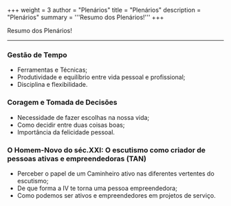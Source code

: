 +++
weight = 3
author = "Plenários"
title = "Plenários" 
description = "Plenários" 
summary = '''Resumo dos Plenários!'''
+++

Resumo dos Plenários!

---
<!--more-->

### Gestão de Tempo
- Ferramentas e Técnicas;
- Produtividade e equilíbrio entre vida pessoal e profissional;
- Disciplina e flexibilidade.

### Coragem e Tomada de Decisões
- Necessidade de fazer escolhas na nossa vida;
- Como decidir entre duas coisas boas;
- Importância da felicidade pessoal.

### O Homem-Novo do séc.XXI: O escutismo como criador de pessoas ativas e empreendedoras (TAN)
- Perceber o papel de um Caminheiro ativo nas diferentes vertentes do escutismo;
- De que forma a IV te torna uma pessoa empreendedora;
- Como podemos ser ativos e empreendedores em projetos de serviço.
